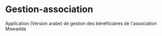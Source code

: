Gestion-association
===================

Application (Version arabe) de gestion des bénéficiaires de l'association Mawadda
